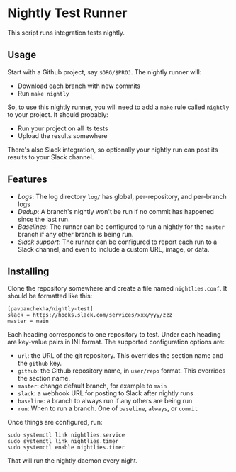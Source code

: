 Nightly Test Runner
===================

This script runs integration tests nightly.

## Usage

Start with a Github project, say `$ORG/$PROJ`. The nightly runner will:

+ Download each branch with new commits
+ Run `make nightly`

So, to use this nightly runner, you will need to add a `make` rule
called `nightly` to your project. It should probably:

+ Run your project on all its tests
+ Upload the results somewhere

There's also Slack integration, so optionally your nightly run can post its results to your Slack channel.

## Features

+ *Logs*: The log directory `log/` has global, per-repository, and
  per-branch logs
+ *Dedup*: A branch's nightly won't be run if no commit has happened
  since the last run.
+ *Baselines*: The runner can be configured to run a nightly for the
  `master` branch if any other branch is being run.
+ *Slack support*: The runner can be configured to report each run to
  a Slack channel, and even to include a custom URL, image, or data.

## Installing

Clone the repository somewhere and create a file named
`nightlies.conf`. It should be formatted like this:

    [pavpanchekha/nightly-test]
    slack = https://hooks.slack.com/services/xxx/yyy/zzz
    master = main

Each heading corresponds to one repository to test. Under each heading
are key-value pairs in INI format. The supported configuration options
are:

+ `url`: the URL of the git repository. This overrides the section
  name and the `github` key.
+ `github`: the Github repository name, in `user/repo` format. This
  overrides the section name.
+ `master`: change default branch, for example to `main`
+ `slack`: a webhook URL for posting to Slack after nightly runs
+ `baseline`: a branch to always run if any others are being run
+ `run`: When to run a branch. One of `baseline`, `always`, or `commit`

Once things are configured, run:

``` {.bash}
sudo systemctl link nightlies.service
sudo systemctl link nightlies.timer
sudo systemctl enable nightlies.timer
```

That will run the nightly daemon every night.
